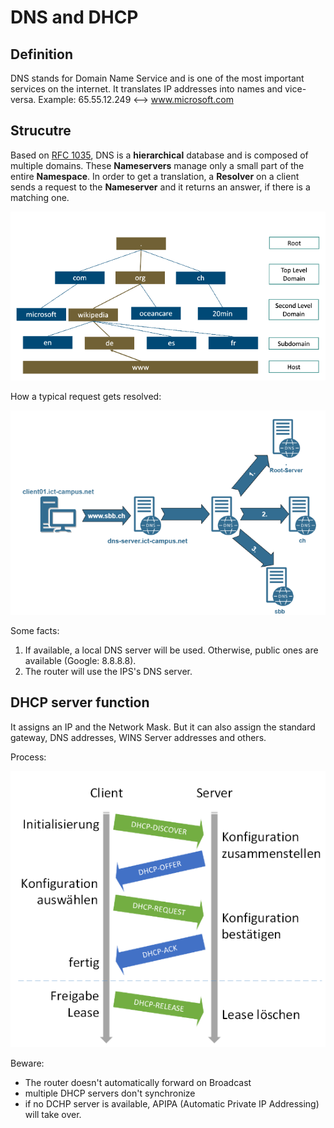# DNS and DHCP

## Definition

DNS stands for Domain Name Service and is one of the most important services on the internet. It translates IP addresses into names and vice-versa. Example: 65.55.12.249 <--> www.microsoft.com

## Strucutre

Based on [RFC 1035](https://www.rfc-editor.org/rfc/rfc1035), DNS is a **hierarchical** database and is composed of multiple domains. These **Nameservers** manage only a small part of the entire **Namespace**. In order to get a translation, a **Resolver** on a client sends a request to the **Nameserver** and it returns an answer, if there is a matching one.

![Name server](../res/img/NameserverDomain.png)

How a typical request gets resolved:

![DNS request](../res/img/DNSRequest.png)

Some facts:

1. If available, a local DNS server will be used. Otherwise, public ones are available (Google: 8.8.8.8).
2. The router will use the IPS's DNS server.

## DHCP server function

It assigns an IP and the Network Mask. But it can also assign the standard gateway, DNS addresses, WINS Server addresses and others.

Process:

![DHCP Startup](../res/img/DHCPStartup.png)

Beware:

- The router doesn't automatically forward on Broadcast
- multiple DHCP servers don't synchronize
- if no DCHP server is available, APIPA (Automatic Private IP Addressing) will take over.